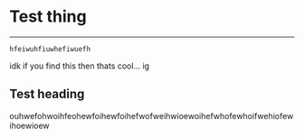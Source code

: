 # Test thing

---

```
hfeiwuhfiuwhefiwuefh
```

idk if you find this then thats cool... ig


## Test heading

ouhwefohwoihfeohewfoihewfoihefwofweihwioewoihefwhofewhoifwehiofewihoewioew




